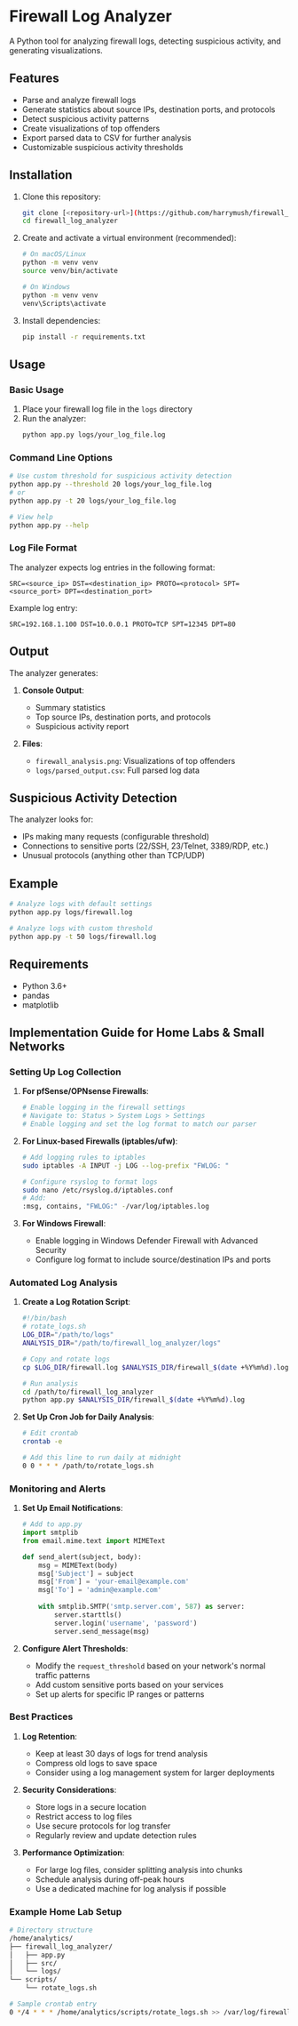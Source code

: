 # Firewall Log Analyzer

A Python tool for analyzing firewall logs, detecting suspicious activity, and generating visualizations.

## Features

- Parse and analyze firewall logs
- Generate statistics about source IPs, destination ports, and protocols
- Detect suspicious activity patterns
- Create visualizations of top offenders
- Export parsed data to CSV for further analysis
- Customizable suspicious activity thresholds

## Installation

1. Clone this repository:
   ```bash
   git clone [<repository-url>](https://github.com/harrymush/firewall_log_analyzer)
   cd firewall_log_analyzer
   ```

2. Create and activate a virtual environment (recommended):
   ```bash
   # On macOS/Linux
   python -m venv venv
   source venv/bin/activate

   # On Windows
   python -m venv venv
   venv\Scripts\activate
   ```

3. Install dependencies:
   ```bash
   pip install -r requirements.txt
   ```

## Usage

### Basic Usage

1. Place your firewall log file in the `logs` directory
2. Run the analyzer:
   ```bash
   python app.py logs/your_log_file.log
   ```

### Command Line Options

```bash
# Use custom threshold for suspicious activity detection
python app.py --threshold 20 logs/your_log_file.log
# or
python app.py -t 20 logs/your_log_file.log

# View help
python app.py --help
```

### Log File Format

The analyzer expects log entries in the following format:
```
SRC=<source_ip> DST=<destination_ip> PROTO=<protocol> SPT=<source_port> DPT=<destination_port>
```

Example log entry:
```
SRC=192.168.1.100 DST=10.0.0.1 PROTO=TCP SPT=12345 DPT=80
```

## Output

The analyzer generates:

1. **Console Output**:
   - Summary statistics
   - Top source IPs, destination ports, and protocols
   - Suspicious activity report

2. **Files**:
   - `firewall_analysis.png`: Visualizations of top offenders
   - `logs/parsed_output.csv`: Full parsed log data

## Suspicious Activity Detection

The analyzer looks for:
- IPs making many requests (configurable threshold)
- Connections to sensitive ports (22/SSH, 23/Telnet, 3389/RDP, etc.)
- Unusual protocols (anything other than TCP/UDP)

## Example

```bash
# Analyze logs with default settings
python app.py logs/firewall.log

# Analyze logs with custom threshold
python app.py -t 50 logs/firewall.log
```

## Requirements

- Python 3.6+
- pandas
- matplotlib

## Implementation Guide for Home Labs & Small Networks

### Setting Up Log Collection

1. **For pfSense/OPNsense Firewalls**:
   ```bash
   # Enable logging in the firewall settings
   # Navigate to: Status > System Logs > Settings
   # Enable logging and set the log format to match our parser
   ```

2. **For Linux-based Firewalls (iptables/ufw)**:
   ```bash
   # Add logging rules to iptables
   sudo iptables -A INPUT -j LOG --log-prefix "FWLOG: "
   
   # Configure rsyslog to format logs
   sudo nano /etc/rsyslog.d/iptables.conf
   # Add:
   :msg, contains, "FWLOG:" -/var/log/iptables.log
   ```

3. **For Windows Firewall**:
   - Enable logging in Windows Defender Firewall with Advanced Security
   - Configure log format to include source/destination IPs and ports

### Automated Log Analysis

1. **Create a Log Rotation Script**:
   ```bash
   #!/bin/bash
   # rotate_logs.sh
   LOG_DIR="/path/to/logs"
   ANALYSIS_DIR="/path/to/firewall_log_analyzer/logs"
   
   # Copy and rotate logs
   cp $LOG_DIR/firewall.log $ANALYSIS_DIR/firewall_$(date +%Y%m%d).log
   
   # Run analysis
   cd /path/to/firewall_log_analyzer
   python app.py $ANALYSIS_DIR/firewall_$(date +%Y%m%d).log
   ```

2. **Set Up Cron Job for Daily Analysis**:
   ```bash
   # Edit crontab
   crontab -e
   
   # Add this line to run daily at midnight
   0 0 * * * /path/to/rotate_logs.sh
   ```

### Monitoring and Alerts

1. **Set Up Email Notifications**:
   ```python
   # Add to app.py
   import smtplib
   from email.mime.text import MIMEText
   
   def send_alert(subject, body):
       msg = MIMEText(body)
       msg['Subject'] = subject
       msg['From'] = 'your-email@example.com'
       msg['To'] = 'admin@example.com'
       
       with smtplib.SMTP('smtp.server.com', 587) as server:
           server.starttls()
           server.login('username', 'password')
           server.send_message(msg)
   ```

2. **Configure Alert Thresholds**:
   - Modify the `request_threshold` based on your network's normal traffic patterns
   - Add custom sensitive ports based on your services
   - Set up alerts for specific IP ranges or patterns

### Best Practices

1. **Log Retention**:
   - Keep at least 30 days of logs for trend analysis
   - Compress old logs to save space
   - Consider using a log management system for larger deployments

2. **Security Considerations**:
   - Store logs in a secure location
   - Restrict access to log files
   - Use secure protocols for log transfer
   - Regularly review and update detection rules

3. **Performance Optimization**:
   - For large log files, consider splitting analysis into chunks
   - Schedule analysis during off-peak hours
   - Use a dedicated machine for log analysis if possible

### Example Home Lab Setup

```bash
# Directory structure
/home/analytics/
├── firewall_log_analyzer/
│   ├── app.py
│   ├── src/
│   └── logs/
└── scripts/
    └── rotate_logs.sh

# Sample crontab entry
0 */4 * * * /home/analytics/scripts/rotate_logs.sh >> /var/log/firewall_analysis.log 2>&1
```


